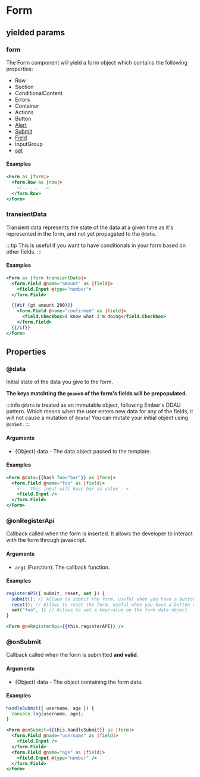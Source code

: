# Form

## yielded params

### form

The Form component will yield a form object which contains the following properties:

- Row
- Section
- ConditionalContent
- Errors
- Container
- Actions
- Button
- [Alert](./alert)
- [Submit](./submit)
- [Field](./field)
- InputGroup
- [set](./helpers#set)

#### Examples

```hbs
<Form as |form|>
  <form.Row as |row|>
    <!-- ... -->
  </form.Row>
</Form>
```

### transientData

Transient data represents the state of the data at a given time as it's represented in the form, and not yet propagated to the `@data`.

:::tip
This is useful if you want to have conditionals in your form based on other fields.
:::

#### Examples

```hbs
<Form as |form transientData|>
  <form.Field @name="amount" as |field|>
    <field.Input @type="number">
  </form.Field>

  {{#if (gt amount 200)}}
    <form.Field @name="confirmed" as |field|>
      <field.Checkbox>I know what I'm doing</field.Checkbox>
    </form.Field>
  {{/if}}
</Form>
```

## Properties

### @data

Initial state of the data you give to the form.

**The keys matchting the `@name`s of the form's fields will be prepopulated.**

:::info
`@data` is treated as an immutable object, following Ember's DDAU pattern. Which means when the user enters new data for any of the fields, it will not cause a mutation of `@data`! You can mutate your initial object using `@onSet`.
:::

#### Arguments

- {Object} data - The data object passed to the template.

#### Examples

```hbs
<Form @data={{hash foo="bar"}} as |form|>
  <form.Field @name="foo" as |field|>
    <!-- This input will have bar as value -->
    <field.Input />
  </form.Field>
</Form>
```

### @onRegisterApi

Callback called when the form is inserted. It allows the developer to interact with the form through javascript.

#### Arguments

- `arg1` (Function): The callback function.

#### Examples

```javascript
registerAPI({ submit, reset, set }) {
  submit(); // Allows to submit the form, useful when you have a button outside the form
  reset(); // Allows to reset the form, useful when you have a button outside the form
  set("foo", 1) // Allows to set a key/value on the form data object
}
```

```hbs
<Form @onRegisterApi={{this.registerAPI}} />
```

### @onSubmit

Callback called when the form is submitted **and valid**.

#### Arguments

- {Object} data - The object containing the form data.

#### Examples

```javascript
handleSubmit({ username, age }) {
  console.log(username, age);
}
```

```hbs
<Form @onSubmit={{this.handleSubmit}} as |form|>
  <form.Field @name="username" as |field|>
    <field.Input />
  </form.Field>
  <form.Field @name="age" as |field|>
    <field.Input @type="number" />
  </form.Field>
</Form>
```
